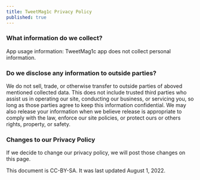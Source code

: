 ```yaml
---
title: TweetMag1c Privacy Policy
published: true
---
```


### What information do we collect?
App usage information: TweetMag1c app does not collect personal information.

### Do we disclose any information to outside parties?
We do not sell, trade, or otherwise transfer to outside parties of aboved mentioned collected data. This does not include trusted third parties who assist us in operating our site, conducting our business, or servicing you, so long as those parties agree to keep this information confidential. We may also release your information when we believe release is appropriate to comply with the law, enforce our site policies, or protect ours or others rights, property, or safety.

### Changes to our Privacy Policy
If we decide to change our privacy policy, we will post those changes on this page.

This document is CC-BY-SA. It was last updated August 1, 2022.
